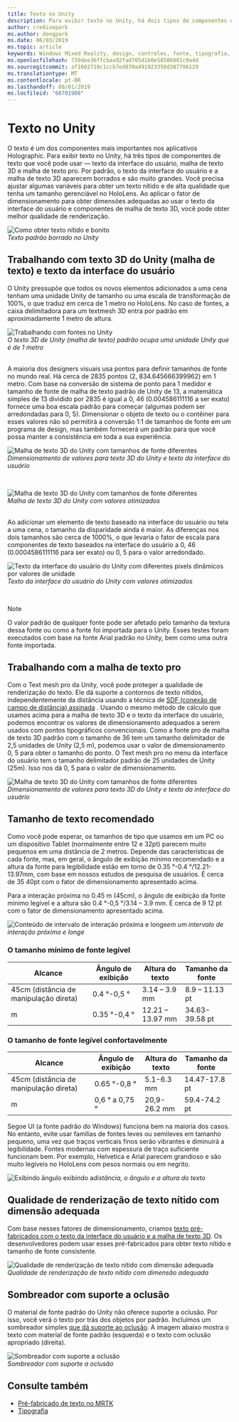 ```yaml
---
title: Texto no Unity
description: Para exibir texto no Unity, há dois tipos de componentes de texto que você pode usar — texto da interface do usuário e malha de texto 3D.
author: cre8ivepark
ms.author: dongpark
ms.date: 06/03/2019
ms.topic: article
keywords: Windows Mixed Reality, design, controles, fonte, tipografia, interface do usuário, UX
ms.openlocfilehash: 739dee36ffcbaa92fad705d1b0e58506801c9a4d
ms.sourcegitcommit: af1602710c1ccb7ed870a491923350d387706129
ms.translationtype: MT
ms.contentlocale: pt-BR
ms.lasthandoff: 08/01/2019
ms.locfileid: "68701908"
---
```

# <a name="text-in-unity"></a>Texto no Unity

O texto é um dos componentes mais importantes nos aplicativos Holographic. Para exibir texto no Unity, há três tipos de componentes de texto que você pode usar — texto da interface do usuário, malha de texto 3D e malha de texto pro. Por padrão, o texto da interface do usuário e a malha de texto 3D aparecem borrados e são muito grandes. Você precisa ajustar algumas variáveis para obter um texto nítido e de alta qualidade que tenha um tamanho gerenciável no HoloLens. Ao aplicar o fator de dimensionamento para obter dimensões adequadas ao usar o texto da interface do usuário e componentes de malha de texto 3D, você pode obter melhor qualidade de renderização.

![Como obter texto nítido e bonito](images/hug-text-02-640px.png)<br>
*Texto padrão borrado no Unity*

## <a name="working-with-unitys-3d-text-text-mesh-and-ui-text"></a>Trabalhando com texto 3D do Unity (malha de texto) e texto da interface do usuário

O Unity pressupõe que todos os novos elementos adicionados a uma cena tenham uma unidade Unity de tamanho ou uma escala de transformação de 100%, o que traduz em cerca de 1 metro no HoloLens. No caso de fontes, a caixa delimitadora para um textmesh 3D entra por padrão em aproximadamente 1 metro de altura.

![Trabalhando com fontes no Unity](images/640px-hug-text-03.png)<br>
*O texto 3D de Unity (malha de texto) padrão ocupa uma unidade Unity que é de 1 metro*

<br>
A maioria dos designers visuais usa pontos para definir tamanhos de fonte no mundo real. Há cerca de 2835 pontos (2, 834.645666399962) em 1 metro. Com base na conversão de sistema de ponto para 1 medidor e tamanho de fonte de malha de texto padrão de Unity de 13, a matemática simples de 13 dividido por 2835 é igual a 0, 46 (0.004586111116 a ser exato) fornece uma boa escala padrão para começar (algumas podem ser arredondadas para 0, 5). Dimensionar o objeto de texto ou o contêiner para esses valores não só permitirá a conversão 1:1 de tamanhos de fonte em um programa de design, mas também fornecerá um padrão para que você possa manter a consistência em toda a sua experiência.

![Malha de texto 3D do Unity com tamanhos de fonte diferentes](images/Text_In_Unity_Measurements1.png)<br>
*Dimensionamento de valores para texto 3D do Unity e texto da interface do usuário*

<br>

![Malha de texto 3D do Unity com tamanhos de fonte diferentes](images/hug-text-05-1000px.png)<br>
*Malha de texto 3D do Unity com valores otimizados*

<br>
Ao adicionar um elemento de texto baseado na interface do usuário ou tela a uma cena, o tamanho da disparidade ainda é maior. As diferenças nos dois tamanhos são cerca de 1000%, o que levaria o fator de escala para componentes de texto baseados na interface do usuário a 0, 46 (0.0004586111116 para ser exato) ou 0, 5 para o valor arredondado.

![Texto da interface do usuário do Unity com diferentes pixels dinâmicos por valores de unidade](images/hug-text-04-1000px.png)<br>
*Texto da interface do usuário do Unity com valores otimizados*

<br>

>[!NOTE]
>O valor padrão de qualquer fonte pode ser afetado pelo tamanho da textura dessa fonte ou como a fonte foi importada para o Unity. Esses testes foram executados com base na fonte Arial padrão no Unity, bem como uma outra fonte importada.

## <a name="working-with-text-mesh-pro"></a>Trabalhando com a malha de texto pro

Com o Text mesh pro da Unity, você pode proteger a qualidade de renderização do texto. Ele dá suporte a contornos de texto nítidos, independentemente da distância usando a técnica de [SDF (conexão de campo de distância) assinada](https://steamcdn-a.akamaihd.net/apps/valve/2007/SIGGRAPH2007_AlphaTestedMagnification.pdf) . Usando o mesmo método de cálculo que usamos acima para a malha de texto 3D e o texto da interface do usuário, podemos encontrar os valores de dimensionamento adequados a serem usados com pontos tipográficos convencionais. Como a fonte pro de malha de texto 3D padrão com o tamanho de 36 tem um tamanho delimitador de 2,5 unidades de Unity (2,5 m), podemos usar o valor de dimensionamento 0, 5 para obter o tamanho do ponto. O Text mesh pro no menu da interface do usuário tem o tamanho delimitador padrão de 25 unidades de Unity (25m). Isso nos dá 0, 5 para o valor de dimensionamento.

![Malha de texto 3D do Unity com tamanhos de fonte diferentes](images/Text_In_Unity_Measurements2.png)<br>
*Dimensionamento de valores para texto 3D do Unity e texto da interface do usuário*

## <a name="recommended-text-size"></a>Tamanho de texto recomendado
Como você pode esperar, os tamanhos de tipo que usamos em um PC ou um dispositivo Tablet (normalmente entre 12 e 32pt) parecem muito pequenos em uma distância de 2 metros. Depende das características de cada fonte, mas, em geral, o ângulo de exibição mínimo recomendado e a altura da fonte para legibilidade estão em torno de 0.35 °-0.4 °/12.21-13.97mm, com base em nossos estudos de pesquisa de usuários. É cerca de 35 40pt com o fator de dimensionamento apresentado acima. 

Para a interação próxima no 0.45 m (45cm), o ângulo de exibição da fonte mínimo legível e a altura são 0.4 °-0,5 °/3.14 – 3.9 mm. É cerca de 9 12 pt com o fator de dimensionamento apresentado acima.

![Conteúdo de intervalo](images/typography-distance-1000px.jpg)
de interação próxima e longe*em um intervalo de interação próximo e longe*

### <a name="the-minimum-legible-font-size"></a>O tamanho mínimo de fonte legível
| Alcance | Ângulo de exibição | Altura do texto | Tamanho da fonte |
|---------|---------|---------|---------|
| 45cm (distância de manipulação direta) | 0.4 °-0,5 ° | 3.14 – 3.9 mm | 8.9 – 11.13 pt |
| m | 0.35 °-0,4 ° | 12.21 – 13.97 mm | 34.63-39.58 pt |


### <a name="the-comfortably-legible-font-size"></a>O tamanho de fonte legível confortavelmente
| Alcance | Ângulo de exibição | Altura do texto | Tamanho da fonte |
|---------|---------|---------|---------|
| 45cm (distância de manipulação direta) | 0.65 °-0,8 ° | 5.1-6.3 mm | 14.47-17.8 pt |
| m | 0,6 ° a 0,75 ° | 20,9-26.2 mm | 59.4-74.2 pt |

Segoe UI (a fonte padrão do Windows) funciona bem na maioria dos casos. No entanto, evite usar famílias de fontes leves ou semileves em tamanho pequeno, uma vez que traços verticais finos serão vibrantes e diminuirá a legibilidade. Fontes modernas com espessura de traço suficiente funcionam bem. Por exemplo, Helvetica e Arial parecem grandioso e são muito legíveis no HoloLens com pesos normais ou em negrito.


![Exibindo](images/Text_In_Unity_ViewingAngle.jpg)
ângulo exibindo a*distância, o ângulo e a altura do texto*

## <a name="sharp-text-rendering-quality-with-proper-dimension"></a>Qualidade de renderização de texto nítido com dimensão adequada

Com base nesses fatores de dimensionamento, criamos [texto pré-fabricados com o texto da interface do usuário e a malha de texto 3D](https://github.com/microsoft/MixedRealityToolkit-Unity/tree/mrtk_development/Assets/MixedRealityToolkit.SDK/StandardAssets/Prefabs/Text). Os desenvolvedores podem usar esses pré-fabricados para obter texto nítido e tamanho de fonte consistente.

![Qualidade de renderização de texto nítido com dimensão adequada](images/hug-text-06-1000px.png)<br>
*Qualidade de renderização de texto nítido com dimensão adequada*

## <a name="shader-with-occlusion-support"></a>Sombreador com suporte a oclusão

O material de fonte padrão do Unity não oferece suporte a oclusão. Por isso, você verá o texto por trás dos objetos por padrão. Incluímos um sombreador simples [que dá suporte ao oclusão](https://github.com/microsoft/MixedRealityToolkit-Unity/blob/mrtk_release/Assets/MixedRealityToolkit/StandardAssets/Shaders/Text3DShader.shader). A imagem abaixo mostra o texto com material de fonte padrão (esquerda) e o texto com oclusão apropriado (direita).

![Sombreador com suporte a oclusão](images/hug-text-07-1000px.png)<br>
*Sombreador com suporte a oclusão*


## <a name="see-also"></a>Consulte também
* [Pré-fabricado de texto no MRTK](https://github.com/microsoft/MixedRealityToolkit-Unity/tree/mrtk_development/Assets/MixedRealityToolkit.SDK/StandardAssets/Prefabs/Text)
* [Tipografia](typography.md)

 
